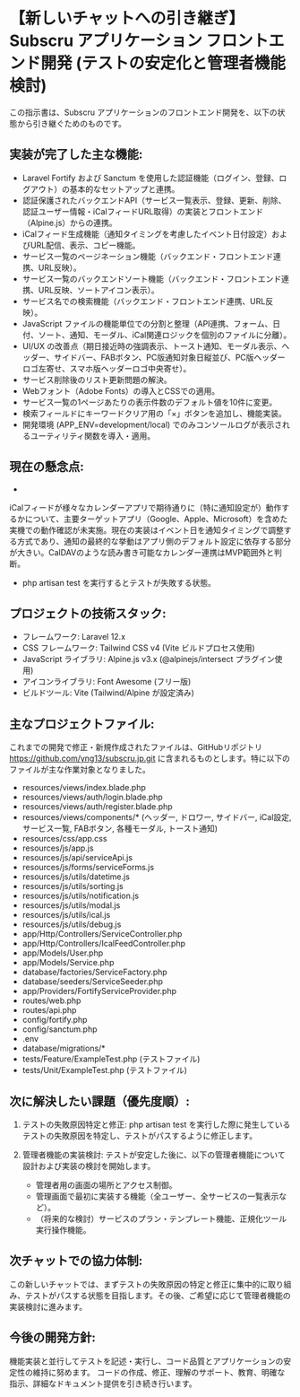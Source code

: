# 【新しいチャットへの引き継ぎ】Subscru アプリケーション フロントエンド開発 (テストの安定化と管理者機能検討)
この指示書は、Subscru アプリケーションのフロントエンド開発を、以下の状態から引き継ぐためのものです。

## 実装が完了した主な機能:

- Laravel Fortify および Sanctum を使用した認証機能（ログイン、登録、ログアウト）の基本的なセットアップと連携。
- 認証保護されたバックエンドAPI（サービス一覧表示、登録、更新、削除、認証ユーザー情報・iCalフィードURL取得）の実装とフロントエンド（Alpine.js）からの連携。
- iCalフィード生成機能（通知タイミングを考慮したイベント日付設定）およびURL配信、表示、コピー機能。
- サービス一覧のページネーション機能（バックエンド・フロントエンド連携、URL反映）。
- サービス一覧のバックエンドソート機能（バックエンド・フロントエンド連携、URL反映、ソートアイコン表示）。
- サービス名での検索機能（バックエンド・フロントエンド連携、URL反映）。
- JavaScript ファイルの機能単位での分割と整理（API連携、フォーム、日付、ソート、通知、モーダル、iCal関連ロジックを個別のファイルに分離）。
- UI/UX の改善点（期日接近時の強調表示、トースト通知、モーダル表示、ヘッダー、サイドバー、FABボタン、PC版通知対象日縦並び、PC版ヘッダーロゴ左寄せ、スマホ版ヘッダーロゴ中央寄せ）。
- サービス削除後のリスト更新問題の解決。
- Webフォント（Adobe Fonts）の導入とCSSでの適用。
- サービス一覧の1ページあたりの表示件数のデフォルト値を10件に変更。
- 検索フィールドにキーワードクリア用の「×」ボタンを追加し、機能実装。
- 開発環境 (APP_ENV=development/local) でのみコンソールログが表示されるユーティリティ関数を導入・適用。

## 現在の懸念点:

-
iCalフィードが様々なカレンダーアプリで期待通りに（特に通知設定が）動作するかについて、主要ターゲットアプリ（Google、Apple、Microsoft）を含めた実機での動作確認が未実施。現在の実装はイベント日を通知タイミングで調整する方式であり、通知の最終的な挙動はアプリ側のデフォルト設定に依存する部分が大きい。CalDAVのような読み書き可能なカレンダー連携はMVP範囲外と判断。
- php artisan test を実行するとテストが失敗する状態。

## プロジェクトの技術スタック:

- フレームワーク: Laravel 12.x
- CSS フレームワーク: Tailwind CSS v4 (Vite ビルドプロセス使用)
- JavaScript ライブラリ: Alpine.js v3.x (@alpinejs/intersect プラグイン使用)
- アイコンライブラリ: Font Awesome (フリー版)
- ビルドツール: Vite (Tailwind/Alpine が設定済み)

## 主なプロジェクトファイル:

これまでの開発で修正・新規作成されたファイルは、GitHubリポジトリ https://github.com/yng13/subscru.jp.git
に含まれるものとします。特に以下のファイルが主な作業対象となりました。

- resources/views/index.blade.php
- resources/views/auth/login.blade.php
- resources/views/auth/register.blade.php
- resources/views/components/* (ヘッダー, ドロワー, サイドバー, iCal設定, サービス一覧, FABボタン, 各種モーダル,
  トースト通知)
- resources/css/app.css
- resources/js/app.js
- resources/js/api/serviceApi.js
- resources/js/forms/serviceForms.js
- resources/js/utils/datetime.js
- resources/js/utils/sorting.js
- resources/js/utils/notification.js
- resources/js/utils/modal.js
- resources/js/utils/ical.js
- resources/js/utils/debug.js
- app/Http/Controllers/ServiceController.php
- app/Http/Controllers/IcalFeedController.php
- app/Models/User.php
- app/Models/Service.php
- database/factories/ServiceFactory.php
- database/seeders/ServiceSeeder.php
- app/Providers/FortifyServiceProvider.php
- routes/web.php
- routes/api.php
- config/fortify.php
- config/sanctum.php
- .env
- database/migrations/*
- tests/Feature/ExampleTest.php (テストファイル)
- tests/Unit/ExampleTest.php (テストファイル)

## 次に解決したい課題（優先度順）:

1. テストの失敗原因特定と修正: php artisan test を実行した際に発生しているテストの失敗原因を特定し、テストがパスするように修正します。

2. 管理者機能の実装検討: テストが安定した後に、以下の管理者機能について設計および実装の検討を開始します。
    - 管理者用の画面の場所とアクセス制御。
    - 管理画面で最初に実装する機能（全ユーザー、全サービスの一覧表示など）。
    - （将来的な検討）サービスのプラン・テンプレート機能、正規化ツール実行操作機能。

## 次チャットでの協力体制:

この新しいチャットでは、まずテストの失敗原因の特定と修正に集中的に取り組み、テストがパスする状態を目指します。その後、ご希望に応じて管理者機能の実装検討に進みます。

## 今後の開発方針:

機能実装と並行してテストを記述・実行し、コード品質とアプリケーションの安定性の維持に努めます。
コードの作成、修正、理解のサポート、教育、明確な指示、詳細なドキュメント提供を引き続き行います。

